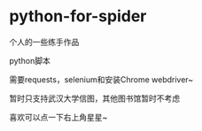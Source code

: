 # python-for-spider
个人的一些练手作品

python脚本

需要requests，selenium和安装Chrome webdriver~

暂时只支持武汉大学信图，其他图书馆暂时不考虑

喜欢可以点一下右上角星星~
